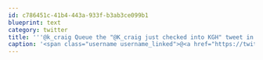 ```yaml
---
id: c786451c-41b4-443a-933f-b3ab3ce099b1
blueprint: text
category: twitter
title: '''@k_craig Queue the "@K_craig just checked into KGH" tweet in 3...2..1.. :)'
caption: '<span class="username username_linked">@<a href="https://twitter.com/k_craig" title="Kevin Craig">k_craig</a></span> Queue the "@K_craig just checked into KGH" tweet in 3...2..1.. :)'
---
```

